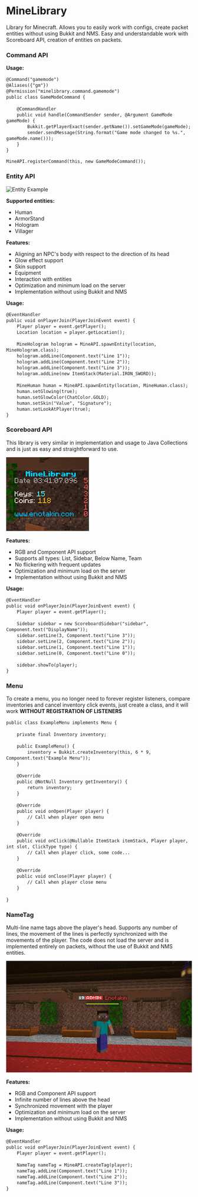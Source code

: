 # MineLibrary
Library for Minecraft. Allows you to easily work with configs, create packet entities without using Bukkit and NMS.
Easy and understandable work with Scoreboard API, creation of entities on packets.

### Command API
<b>Usage:</b>
```
@Command("gamemode")
@Aliases({"gm"})
@Permission("minelibrary.command.gamemode")
public class GameModeCommand {

    @CommandHandler
    public void handle(CommandSender sender, @Argument GameMode gameMode) {
        Bukkit.getPlayerExact(sender.getName()).setGameMode(gameMode);
        sender.sendMessage(String.format("Game mode changed to %s.", gameMode.name()));
    }
}
```

```
MineAPI.registerCommand(this, new GameModeCommand());
```

### Entity API
![Entity Example](images/entities.gif)

<b>Supported entities:</b>
* Human
* ArmorStand
* Hologram
* Villager

<b>Features:</b>
* Aligning an NPC's body with respect to the direction of its head
* Glow effect support
* Skin support
* Equipment
* Interaction with entities
* Optimization and minimum load on the server
* Implementation without using Bukkit and NMS

<b>Usage:</b>
```
@EventHandler
public void onPlayerJoin(PlayerJoinEvent event) {
    Player player = event.getPlayer();
    Location location = player.getLocation();

    MineHologram hologram = MineAPI.spawnEntity(location, MineHologram.class);
    hologram.addLine(Component.text("Line 1"));
    hologram.addLine(Component.text("Line 2"));
    hologram.addLine(Component.text("Line 3"));
    hologram.addLine(new ItemStack(Material.IRON_SWORD));

    MineHuman human = MineAPI.spawnEntity(location, MineHuman.class);
    human.setGlowing(true);
    human.setGlowColor(ChatColor.GOLD);
    human.setSkin("Value", "Signature");
    human.setLookAtPlayer(true);
}
```

### Scoreboard API
This library is very similar in implementation and usage to Java Collections and is just as easy and straightforward to use.

![Scoreboard Example](images/scoreboard.gif)

<b>Features:</b>
* RGB and Component API support
* Supports all types: List, Sidebar, Below Name, Team
* No flickering with frequent updates
* Optimization and minimum load on the server
* Implementation without using Bukkit and NMS

<b>Usage:</b>
```
@EventHandler
public void onPlayerJoin(PlayerJoinEvent event) {
    Player player = event.getPlayer();

    Sidebar sidebar = new ScoreboardSidebar("sidebar", Component.text("DisplayName"));
    sidebar.setLine(3, Component.text("Line 3"));
    sidebar.setLine(2, Component.text("Line 2"));
    sidebar.setLine(1, Component.text("Line 1"));
    sidebar.setLine(0, Component.text("Line 0"));

    sidebar.showTo(player);
}
```
### Menu
To create a menu, you no longer need to forever register listeners, compare inventories and cancel inventory click events, just create a class, and it will work <b>WITHOUT REGISTRATION OF LISTENERS</b>

```
public class ExampleMenu implements Menu {

    private final Inventory inventory;

    public ExampleMenu() {
        inventory = Bukkit.createInventory(this, 6 * 9, Component.text("Example Menu"));
    }

    @Override
    public @NotNull Inventory getInventory() {
        return inventory;
    }

    @Override
    public void onOpen(Player player) {
        // Call when player open menu
    }

    @Override
    public void onClick(@Nullable ItemStack itemStack, Player player, int slot, ClickType type) {
        // Call when player click, some code...
    }

    @Override
    public void onClose(Player player) {
        // Call when player close menu
    }

}
```
### NameTag
Multi-line name tags above the player's head. Supports any number of lines, the movement of the lines is perfectly synchronized with the movements of the player. The code does not load the server and is implemented entirely on packets, without the use of Bukkit and NMS entities.

![NameTag Example](images/nametag.gif)

<b>Features:</b>
* RGB and Component API support
* Infinite number of lines above the head
* Synchronized movement with the player
* Optimization and minimum load on the server
* Implementation without using Bukkit and NMS

<b>Usage:</b>
```
@EventHandler
public void onPlayerJoin(PlayerJoinEvent event) {
    Player player = event.getPlayer();
    
    NameTag nameTag = MineAPI.createTag(player);
    nameTag.addLine(Component.text("Line 1"));
    nameTag.addLine(Component.text("Line 2"));
    nameTag.addLine(Component.text("Line 3"));
}
```
